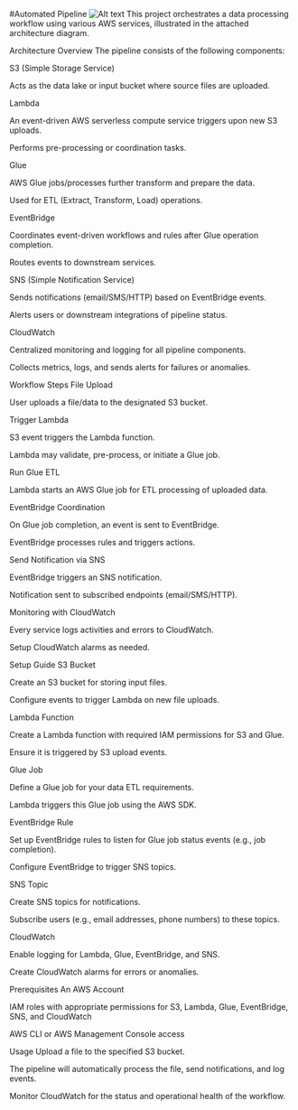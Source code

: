#Automated Pipeline
![Alt text](awsproj)
This project orchestrates a data processing workflow using various AWS services, illustrated in the attached architecture diagram.

Architecture Overview
The pipeline consists of the following components:

S3 (Simple Storage Service)

Acts as the data lake or input bucket where source files are uploaded.

Lambda

An event-driven AWS serverless compute service triggers upon new S3 uploads.

Performs pre-processing or coordination tasks.

Glue

AWS Glue jobs/processes further transform and prepare the data.

Used for ETL (Extract, Transform, Load) operations.

EventBridge

Coordinates event-driven workflows and rules after Glue operation completion.

Routes events to downstream services.

SNS (Simple Notification Service)

Sends notifications (email/SMS/HTTP) based on EventBridge events.

Alerts users or downstream integrations of pipeline status.

CloudWatch

Centralized monitoring and logging for all pipeline components.

Collects metrics, logs, and sends alerts for failures or anomalies.

Workflow Steps
File Upload

User uploads a file/data to the designated S3 bucket.

Trigger Lambda

S3 event triggers the Lambda function.

Lambda may validate, pre-process, or initiate a Glue job.

Run Glue ETL

Lambda starts an AWS Glue job for ETL processing of uploaded data.

EventBridge Coordination

On Glue job completion, an event is sent to EventBridge.

EventBridge processes rules and triggers actions.

Send Notification via SNS

EventBridge triggers an SNS notification.

Notification sent to subscribed endpoints (email/SMS/HTTP).

Monitoring with CloudWatch

Every service logs activities and errors to CloudWatch.

Setup CloudWatch alarms as needed.

Setup Guide
S3 Bucket

Create an S3 bucket for storing input files.

Configure events to trigger Lambda on new file uploads.

Lambda Function

Create a Lambda function with required IAM permissions for S3 and Glue.

Ensure it is triggered by S3 upload events.

Glue Job

Define a Glue job for your data ETL requirements.

Lambda triggers this Glue job using the AWS SDK.

EventBridge Rule

Set up EventBridge rules to listen for Glue job status events (e.g., job completion).

Configure EventBridge to trigger SNS topics.

SNS Topic

Create SNS topics for notifications.

Subscribe users (e.g., email addresses, phone numbers) to these topics.

CloudWatch

Enable logging for Lambda, Glue, EventBridge, and SNS.

Create CloudWatch alarms for errors or anomalies.

Prerequisites
An AWS Account

IAM roles with appropriate permissions for S3, Lambda, Glue, EventBridge, SNS, and CloudWatch

AWS CLI or AWS Management Console access

Usage
Upload a file to the specified S3 bucket.

The pipeline will automatically process the file, send notifications, and log events.

Monitor CloudWatch for the status and operational health of the workflow.
